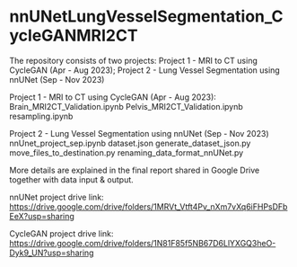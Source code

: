 # nnUNetLungVesselSegmentation_CycleGANMRI2CT
The repository consists of two projects:
  Project 1 - MRI to CT using CycleGAN (Apr - Aug 2023); 
  Project 2 - Lung Vessel Segmentation using nnUNet (Sep - Nov 2023)

Project 1 - MRI to CT using CycleGAN (Apr - Aug 2023):
  Brain_MRI2CT_Validation.ipynb
  Pelvis_MRI2CT_Validation.ipynb
  resampling.ipynb

Project 2 - Lung Vessel Segmentation using nnUNet (Sep - Nov 2023)
  nnUnet_project_sep.ipynb
  dataset.json
  generate_dataset_json.py
  move_files_to_destination.py
  renaming_data_format_nnUNet.py

More details are explained in the final report shared in Google Drive together with data input & output.

nnUNet project drive link:
https://drive.google.com/drive/folders/1MRVt_Vtft4Pv_nXm7vXq6iFHPsDFbEeX?usp=sharing

CycleGAN project drive link:
https://drive.google.com/drive/folders/1N81F85f5NB67D6LlYXGQ3heO-Dyk9_UN?usp=sharing
